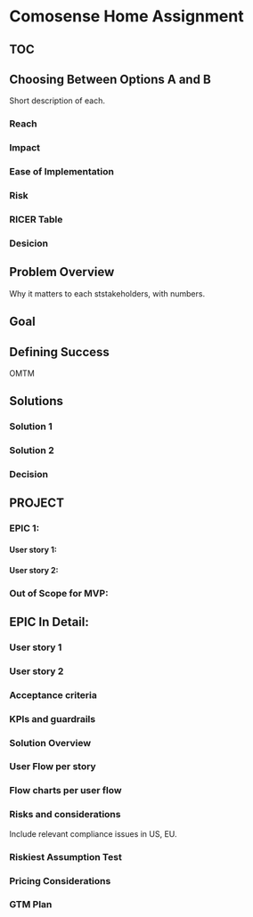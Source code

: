 
# Comosense Home Assignment

## TOC

## Choosing Between Options A and B

Short description of each. 

### Reach

### Impact

### Ease of Implementation

### Risk

### RICER Table

### Desicion

## Problem Overview
Why it matters to each ststakeholders, with numbers. 

## Goal 

## Defining Success
OMTM 

## Solutions

### Solution 1

### Solution 2

### Decision

## PROJECT

### EPIC 1:

#### User story 1: 
#### User story 2: 

### Out of Scope for MVP:

## EPIC In Detail: 

### User story 1
### User story 2

### Acceptance criteria

### KPIs and guardrails

### Solution Overview

### User Flow per story

### Flow charts per user flow

### Risks and considerations
Include relevant compliance issues in US, EU. 

### Riskiest Assumption Test 

### Pricing Considerations

### GTM Plan